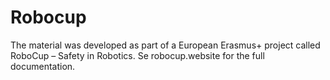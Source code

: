 # Robocup
The material was developed as part of a European Erasmus+ project called RoboCup – Safety in Robotics. Se robocup.website for the full documentation.

